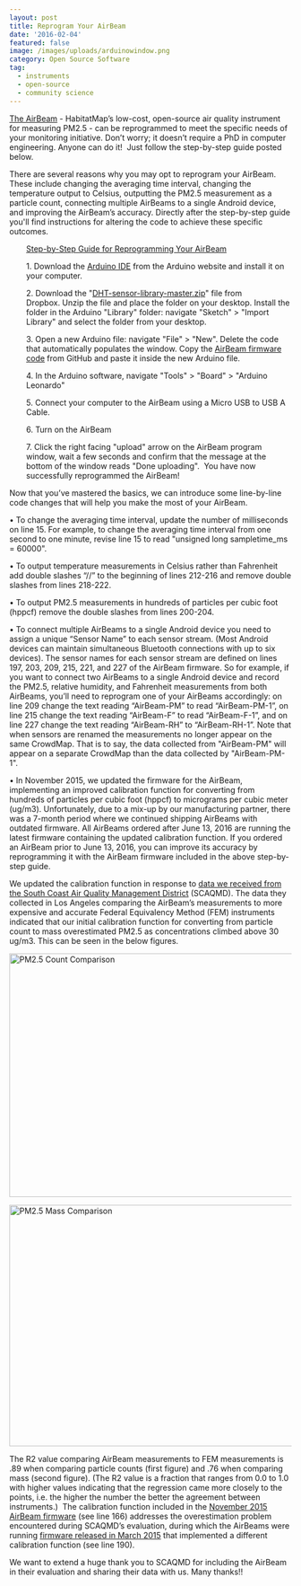 ```yaml
---
layout: post
title: Reprogram Your AirBeam
date: '2016-02-04'
featured: false
image: /images/uploads/arduinowindow.png
category: Open Source Software
tag:
  - instruments
  - open-source
  - community science
---
```

<p><a href="http://www.takingspace.org/aircasting/airbeam/">The AirBeam</a> - HabitatMap’s low-cost, open-source air quality instrument for measuring PM2.5 - can be reprogrammed to meet the specific needs of your monitoring initiative. Don’t worry; it doesn’t require a PhD in computer engineering. Anyone can do it!  Just follow the step-by-step guide posted below.</p>
<p>There are several reasons why you may opt to reprogram your AirBeam. These include changing the averaging time interval, changing the temperature output to Celsius, outputting the PM2.5 measurement as a particle count, connecting multiple AirBeams to a single Android device, and improving the AirBeam’s accuracy. Directly after the step-by-step guide you'll find instructions for altering the code to achieve these specific outcomes.</p>
<p style="padding-left: 30px;"><span style="text-decoration: underline;">Step-by-Step Guide for Reprogramming Your AirBeam</span></p>
<p style="padding-left: 30px;">1. Download the <a href="http://www.arduino.cc/en/Main/Software" target="_blank">Arduino IDE</a> from the Arduino website and install it on your computer.</p>
<p style="padding-left: 30px;">2. Download the "<a href="https://www.dropbox.com/s/pa02dvohyn93ocl/DHT-sensor-library-master.zip?dl=0" target="_blank">DHT-sensor-library-master.zip</a>" file from Dropbox. Unzip the file and place the folder on your desktop. Install the folder in the Arduino "Library" folder: navigate "Sketch" &gt; "Import Library" and select the folder from your desktop.</p>
<p style="padding-left: 30px;">3. Open a new Arduino file: navigate "File" &gt; "New". Delete the code that automatically populates the window. Copy the <a href="https://github.com/HabitatMap/AirCastingAndroidClient/blob/master/arduino/aircasting/AirBeamFirmware_11_14_15" target="_blank">AirBeam firmware code</a> from GitHub and paste it inside the new Arduino file.</p>
<p style="padding-left: 30px;">4. In the Arduino software, navigate "Tools" &gt; "Board" &gt; "Arduino Leonardo"</p>
<p style="padding-left: 30px;">5. Connect your computer to the AirBeam using a Micro USB to USB A Cable.</p>
<p style="padding-left: 30px;">6. Turn on the AirBeam</p>
<p style="padding-left: 30px;">7. Click the right facing "upload" arrow on the AirBeam program window, wait a few seconds and confirm that the message at the bottom of the window reads "Done uploading".  You have now successfully reprogrammed the AirBeam!</p>
<p>Now that you’ve mastered the basics, we can introduce some line-by-line code changes that will help you make the most of your AirBeam.</p>
<p>• To change the averaging time interval, update the number of milliseconds on line 15. For example, to change the averaging time interval from one second to one minute, revise line 15 to read "unsigned long sampletime_ms = 60000".</p>
<p>• To output temperature measurements in Celsius rather than Fahrenheit add double slashes “//” to the beginning of lines 212-216 and remove double slashes from lines 218-222.</p>
<p>• To output PM2.5 measurements in hundreds of particles per cubic foot (hppcf) remove the double slashes from lines 200-204.</p>
<p>• To connect multiple AirBeams to a single Android device you need to assign a unique “Sensor Name” to each sensor stream. (Most Android devices can maintain simultaneous Bluetooth connections with up to six devices). The sensor names for each sensor stream are defined on lines 197, 203, 209, 215, 221, and 227 of the AirBeam firmware. So for example, if you want to connect two AirBeams to a single Android device and record the PM2.5, relative humidity, and Fahrenheit measurements from both AirBeams, you’ll need to reprogram one of your AirBeams accordingly: on line 209 change the text reading “AirBeam-PM” to read “AirBeam-PM-1”, on line 215 change the text reading “AirBeam-F” to read “AirBeam-F-1”, and on line 227 change the text reading “AirBeam-RH” to “AirBeam-RH-1”. Note that when sensors are renamed the measurements no longer appear on the same CrowdMap. That is to say, the data collected from "AirBeam-PM" will appear on a separate CrowdMap than the data collected by "AirBeam-PM-1".</p>
<p>• In November 2015, we updated the firmware for the AirBeam, implementing an improved calibration function for converting from hundreds of particles per cubic foot (hppcf) to micrograms per cubic meter (ug/m3). Unfortunately, due to a mix-up by our manufacturing partner, there was a 7-month period where we continued shipping AirBeams with outdated firmware. All AirBeams ordered after June 13, 2016 are running the latest firmware containing the updated calibration function. If you ordered an AirBeam prior to June 13, 2016, you can improve its accuracy by reprogramming it with the AirBeam firmware included in the above step-by-step guide.</p>
<p>We updated the calibration function in response to <a href="http://www.aqmd.gov/aq-spec/evaluations#&amp;MainContent_C001_Col00=0" target="_blank">data we received from the South Coast Air Quality Management District</a> (SCAQMD). The data they collected in Los Angeles comparing the AirBeam’s measurements to more expensive and accurate Federal Equivalency Method (FEM) instruments indicated that our initial calibration function for converting from particle count to mass overestimated PM2.5 as concentrations climbed above 30 ug/m3. This can be seen in the below figures.</p>
<p><a href="http://takingspace.org/wp-content/uploads/PM2.5_Count_Comparison_L.png" target="_blank"><img style="text-decoration: underline;" title="PM2.5 Count Comparison" src="{{ site.baseurl }}/assets/PM2.5_Count_Comparison_S.png" alt="PM2.5 Count Comparison" width="600" height="434" /></a></p>
<p><a href="http://takingspace.org/wp-content/uploads/PM2.5_Mass_Comparison_L.png" target="_blank"><img style="text-decoration: underline;" title="PM2.5 Mass Comparison" src="{{ site.baseurl }}/assets/PM2.5_Mass_Comparison_S.png" alt="PM2.5 Mass Comparison" width="600" height="430" /></a></p>
<p>The R2 value comparing AirBeam measurements to FEM measurements is .89 when comparing particle counts (first figure) and .76 when comparing mass (second figure). (The R2 value is a fraction that ranges from 0.0 to 1.0 with higher values indicating that the regression came more closely to the points, i.e. the higher the number the better the agreement between instruments.)  The calibration function included in the <a href="https://github.com/HabitatMap/AirCastingAndroidClient/blob/master/arduino/aircasting/AirBeamFirmware_11_14_15" target="_blank">November 2015 AirBeam firmware</a> (see line 166) addresses the overestimation problem encountered during SCAQMD’s evaluation, during which the AirBeams were running <a href="https://github.com/HabitatMap/AirCastingAndroidClient/blob/master/arduino/aircasting/AirBeamFirmware_3_31_15" target="_blank">firmware released in March 2015</a> that implemented a different calibration function (see line 190).</p>
<p>We want to extend a huge thank you to SCAQMD for including the AirBeam in their evaluation and sharing their data with us. Many thanks!!</p>
